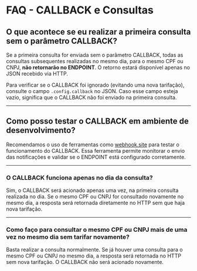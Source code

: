 # FAQ - CALLBACK e Consultas

## O que acontece se eu realizar a primeira consulta sem o parâmetro CALLBACK?

Se a primeira consulta for enviada sem o parâmetro CALLBACK, todas as consultas subsequentes realizadas no mesmo dia, para o mesmo CPF ou CNPJ, **não retornarão no ENDPOINT**. O retorno estará disponível apenas no JSON recebido via HTTP.

Para verificar se o CALLBACK foi ignorado (evitando uma nova tarifação), consulte o campo `.config.callback` no JSON. Caso esse campo esteja vazio, significa que o CALLBACK não foi enviado na primeira consulta.

---

## Como posso testar o CALLBACK em ambiente de desenvolvimento?

Recomendamos o uso de ferramentas como [webhook.site](https://webhook.site) para testar o funcionamento do CALLBACK. Essa ferramenta permite monitorar o envio das notificações e validar se o ENDPOINT está configurado corretamente.

---

### O CALLBACK funciona apenas no dia da consulta?

Sim, o CALLBACK será acionado apenas uma vez, na primeira consulta realizada no dia. Se o mesmo CPF ou CNPJ for consultado novamente no mesmo dia, a resposta será retornada diretamente no HTTP sem que haja nova tarifação.

---

### Como faço para consultar o mesmo CPF ou CNPJ mais de uma vez no mesmo dia sem tarifar novamente?

Basta realizar a consulta normalmente. Se já houver uma consulta para o mesmo CPF ou CNPJ no mesmo dia, a resposta será retornada no HTTP sem nova tarifação. O CALLBACK não será acionado novamente.
